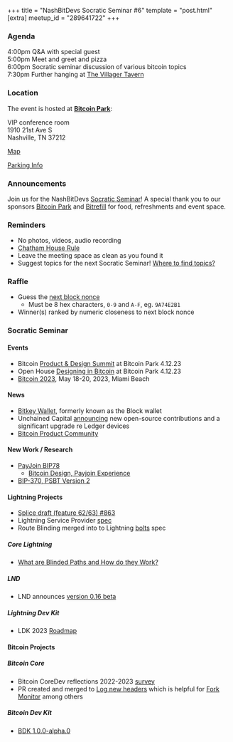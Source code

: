 +++
title = "NashBitDevs Socratic Seminar #6"
template = "post.html"
[extra]
meetup_id = "289641722"
+++

### Agenda

4:00pm Q&A with special guest  
5:00pm Meet and greet and pizza  
6:00pm Socratic seminar discussion of various bitcoin topics   
7:30pm Further hanging at [The Villager Tavern](https://www.thevillagertavern-nashville.com/#/)

### Location

The event is hosted at [**Bitcoin Park**](https://bitcoinpark.com):

VIP conference room   
1910 21st Ave S  
Nashville, TN  37212  

[Map](https://www.google.com/maps/place/1910+21st+Ave+S,+Nashville,+TN+37212/@36.1347819,-86.8029863,17z/data=!3m1!4b1!4m5!3m4!1s0x8864669fea1ce71d:0xdc34986293b94f39!8m2!3d36.1347819!4d-86.8007923)  

[Parking Info](/about/bitcoinpark-parking)  

### Announcements

Join us for the NashBitDevs [Socratic Seminar](/about)! A special thank you to our 
sponsors [Bitcoin Park](https://bitcoinpark.co/) and [Bitrefill](https://bitrefill.com/)
for food, refreshments and event space.

### Reminders

   - No photos, videos, audio recording
   - [Chatham House Rule](https://www.chathamhouse.org/about-us/chatham-house-rule)
   - Leave the meeting space as clean as you found it
   - Suggest topics for the next Socratic Seminar! [Where to find topics?](/about/find-topics)

### Raffle

  - Guess the [next block nonce](https://nonce.notmandatory.org/)
    - Must be 8 hex characters, `0-9` and `A-F`, eg. `9A74E2B1`
  - Winner(s) ranked by numeric closeness to next block nonce

### Socratic Seminar

#### Events

  - Bitcoin [Product & Design Summit](https://www.meetup.com/bitcoinpark/events/291617163/) at Bitcoin Park 4.12.23
  - Open House [Designing in Bitcoin](https://www.meetup.com/bitcoinpark/events/291617163/) at Bitcoin Park 4.12.23
  - [Bitcoin 2023](https://b.tc/conference), May 18-20, 2023, Miami Beach

#### News

  - [Bitkey Wallet](https://bitkey.build/you-can-call-us-bitkey/), formerly known as the Block wallet
  - Unchained Capital [announcing](https://unchained.com/blog/multisig-security-ledger/) new open-source contributions and a significant upgrade re Ledger devices
  - [Bitcoin Product Community](https://twitter.com/bitcoin_product/status/1637839411181395969)

#### New Work / Research

  - [PayJoin BIP78](https://payjoin.org/)
    - [Bitcoin Design, Payjoin Experience](https://bitcoin.design/guide/case-studies/payjoin/)
  - [BIP-370, PSBT Version 2](https://github.com/bitcoin/bips/blob/master/bip-0370.mediawiki)
  
#### Lightning Projects

  - [Splice draft (feature 62/63) #863](https://github.com/lightning/bolts/pull/863)
  - Lightning Service Provider [spec](https://github.com/BitcoinAndLightningLayerSpecs/lsp)
  - Route Blinding merged into to Lightning [bolts](https://github.com/lightning/bolts/pull/765) spec

##### Core Lightning

  - [What are Blinded Paths and How do they Work?](https://github.com/ElementsProject/lightning/pull/6138)

##### LND

  - LND announces [version 0.16 beta](https://lightning.engineering/posts/2023-03-29-lnd-0.16-launch/)

##### Lightning Dev Kit

  - LDK 2023 [Roadmap](https://lightningdevkit.org/blog/ldk-roadmap/)

#### Bitcoin Projects

##### Bitcoin Core

  - Bitcoin CoreDev reflections 2022-2023 [survey](https://adamjonas.com/bitcoin/coredev/retro/coredev-2022-retro/)
  - PR created and merged to [Log new headers](https://github.com/bitcoin/bitcoin/pull/27278) which is helpful for [Fork Monitor](https://forkmonitor.info/stale/btc/782129) among others

##### Bitcoin Dev Kit

  - [BDK 1.0.0-alpha.0](https://github.com/bitcoindevkit/bdk/releases/tag/v1.0.0-alpha.0)